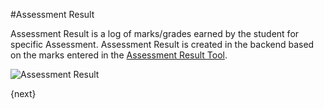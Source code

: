 <!-- add-breadcrumbs -->
#Assessment Result

Assessment Result is a log of marks/grades earned by the student for specific Assessment. Assessment Result is created in the backend based on the marks entered in the [Assessment Result Tool]({{docs_base_url}}/user/manual/en/schools/assessment/assessment_result_tool.html).

<img class="screenshot" alt="Assessment Result" src="{{docs_base_url}}/assets/img/schools/assessment/assessment-result.png">

{next}